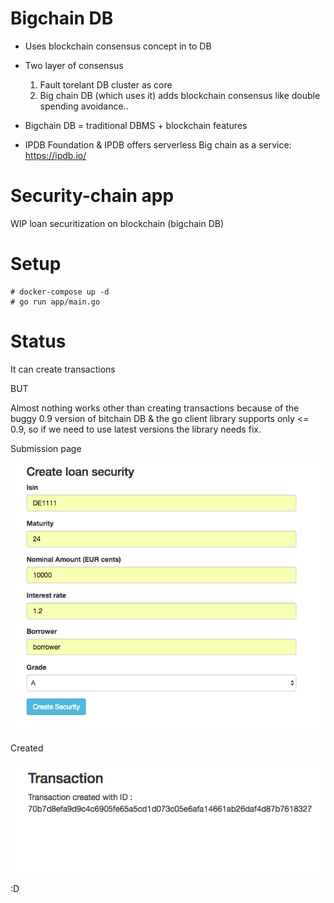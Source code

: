 Bigchain DB 
============

- Uses blockchain consensus concept in to DB

- Two layer of consensus 

  1. Fault torelant DB cluster as core
  2. Big chain DB (which uses it) adds blockchain consensus like double spending avoidance..

- Bigchain DB = traditional DBMS + blockchain features

- IPDB Foundation & IPDB offers serverless Big chain as a service: https://ipdb.io/


Security-chain app
==================

WIP loan securitization on blockchain (bigchain DB)


Setup
======

```
# docker-compose up -d
# go run app/main.go
```

Status
=======

It can create transactions

BUT

Almost nothing works other than creating transactions because of the buggy 0.9 version of bitchain DB
& the go client library supports only <= 0.9, so if we need to use latest versions the library needs fix. 

Submission page

![Form](files/form.png "Form")

Created

![Created](files/success.png "Created")

:D
